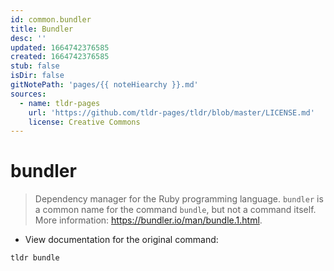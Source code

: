 ```yaml
---
id: common.bundler
title: Bundler
desc: ''
updated: 1664742376585
created: 1664742376585
stub: false
isDir: false
gitNotePath: 'pages/{{ noteHiearchy }}.md'
sources:
  - name: tldr-pages
    url: 'https://github.com/tldr-pages/tldr/blob/master/LICENSE.md'
    license: Creative Commons
---
```

# bundler

> Dependency manager for the Ruby programming language.
> `bundler` is a common name for the command `bundle`, but not a command itself.
> More information: <https://bundler.io/man/bundle.1.html>.

- View documentation for the original command:

`tldr bundle`

